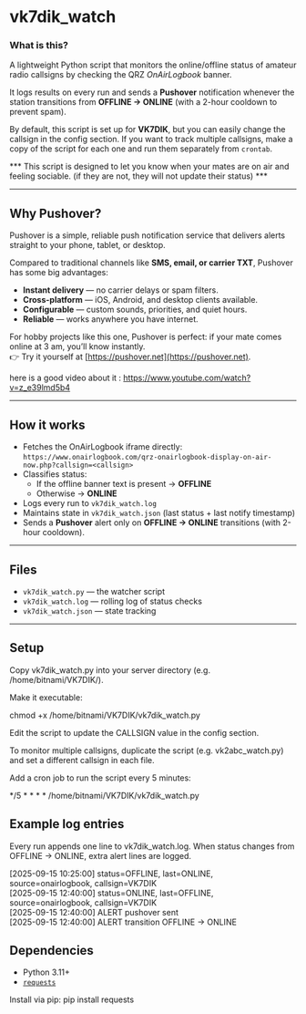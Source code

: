 # vk7dik_watch

### What is this?
A lightweight Python script that monitors the online/offline status of amateur radio callsigns by checking the QRZ *OnAirLogbook* banner.  

It logs results on every run and sends a **Pushover** notification whenever the station transitions from **OFFLINE → ONLINE** (with a 2-hour cooldown to prevent spam).  

By default, this script is set up for **VK7DIK**, but you can easily change the callsign in the config section. If you want to track multiple callsigns, make a copy of the script for each one and run them separately from `crontab`.

*** This script is designed to let you know when your mates are on air and feeling sociable. (if they are not, they will not update their status) ***

---

## Why Pushover?
Pushover is a simple, reliable push notification service that delivers alerts straight to your phone, tablet, or desktop.  

Compared to traditional channels like **SMS, email, or carrier TXT**, Pushover has some big advantages:
- **Instant delivery** — no carrier delays or spam filters.  
- **Cross-platform** — iOS, Android, and desktop clients available.  
- **Configurable** — custom sounds, priorities, and quiet hours.  
- **Reliable** — works anywhere you have internet.  

For hobby projects like this one, Pushover is perfect: if your mate comes online at 3 am, you’ll know instantly.  
👉 Try it yourself at [https://pushover.net](https://pushover.net).

here is a good video about it : https://www.youtube.com/watch?v=z_e39lmd5b4

---

## How it works
- Fetches the OnAirLogbook iframe directly:  
  `https://www.onairlogbook.com/qrz-onairlogbook-display-on-air-now.php?callsign=<callsign>`
- Classifies status:
  - If the offline banner text is present → **OFFLINE**  
  - Otherwise → **ONLINE**
- Logs every run to `vk7dik_watch.log`  
- Maintains state in `vk7dik_watch.json` (last status + last notify timestamp)  
- Sends a **Pushover** alert only on **OFFLINE → ONLINE** transitions (with 2-hour cooldown).  

---

## Files
- `vk7dik_watch.py` — the watcher script  
- `vk7dik_watch.log` — rolling log of status checks  
- `vk7dik_watch.json` — state tracking  

---




## Setup

Copy vk7dik_watch.py into your server directory (e.g. /home/bitnami/VK7DIK/).

Make it executable:

chmod +x /home/bitnami/VK7DIK/vk7dik_watch.py

Edit the script to update the CALLSIGN value in the config section.

To monitor multiple callsigns, duplicate the script (e.g. vk2abc_watch.py) and set a different callsign in each file.

Add a cron job to run the script every 5 minutes:

*/5 * * * * /home/bitnami/VK7DIK/vk7dik_watch.py



## Example log entries

Every run appends one line to vk7dik_watch.log. When status changes from OFFLINE → ONLINE, extra alert lines are logged.

[2025-09-15 10:25:00] status=OFFLINE, last=ONLINE, source=onairlogbook, callsign=VK7DIK  
[2025-09-15 12:40:00] status=ONLINE, last=OFFLINE, source=onairlogbook, callsign=VK7DIK  
[2025-09-15 12:40:00] ALERT pushover sent  
[2025-09-15 12:40:00] ALERT transition OFFLINE -> ONLINE  




## Dependencies
- Python 3.11+  
- [`requests`](https://pypi.org/project/requests/)  

Install via pip:
pip install requests







